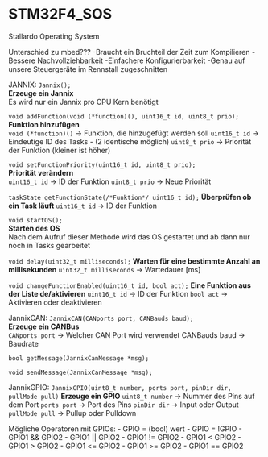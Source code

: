 # STM32F4_SOS
Stallardo Operating System

Unterschied zu mbed???
-Braucht ein Bruchteil der Zeit zum Kompilieren
-Bessere Nachvollziehbarkeit
-Einfachere Konfigurierbarkeit
-Genau auf unsere Steuergeräte im Rennstall zugeschnitten

JANNIX:
`Jannix();`  
    **Erzeuge ein Jannix**  
    Es wird nur ein Jannix pro CPU Kern benötigt  

`void addFunction(void (*function)(), uint16_t id, uint8_t prio);`  
    **Funktion hinzufügen**  
    `void (*function)()`  ->  Funktion, die hinzugefügt werden soll
    `uint16_t id`         ->  Eindeutige ID des Tasks - (2 identische möglich)
    `uint8_t prio`        ->  Priorität der Funktion (kleiner ist höher)

`void setFunctionPriority(uint16_t id, uint8_t prio);`  
    **Priorität verändern**  
    `uint16_t id`        ->   ID der Funktion
    `uint8_t prio`       ->   Neue Priorität  

`taskState getFunctionState(/*Funktion*/ uint16_t id);`
    **Überprüfen ob ein Task läuft**
    `uint16_t id`        ->   ID der Funktion

`void startOS();`  
    **Starten des OS**  
    Nach dem Aufruf dieser Methode wird das OS gestartet und ab dann nur noch in Tasks gearbeitet

`void delay(uint32_t milliseconds);`
    **Warten für eine bestimmte Anzahl an millisekunden**
    `uint32_t milliseconds` ->  Wartedauer [ms]

`void changeFunctionEnabled(uint16_t id, bool act);`
    **Eine Funktion aus der Liste de/aktivieren**
    `uint16_t id`        ->  ID der Funktion
    `bool act`           ->  Aktivieren oder deaktivieren

JannixCAN:
`JannixCAN(CANports port, CANBauds baud);`  
    **Erzeuge ein CANBus**  
    `CANports port`      ->  Welcher CAN Port wird verwendet
    CANBauds baud        ->  Baudrate

`bool getMessage(JannixCanMessage *msg);`

`void sendMessage(JannixCanMessage *msg);`

JannixGPIO:
`JannixGPIO(uint8_t number, ports port, pinDir dir, pullMode pull)`
    **Erzeuge ein GPIO**
    `uint8_t number`     ->  Nummer des Pins auf dem Port
    `ports port`         ->  Port des Pins
    `pinDir dir`         ->  Input oder Output
    `pullMode pull`      ->  Pullup oder Pulldown

Mögliche Operatoren mit GPIOs:
    - GPIO = (bool) wert
    - GPIO = !GPIO
    - GPIO1 && GPIO2
    - GPIO1 || GPIO2
    - GPIO1 != GPIO2
    - GPIO1 < GPIO2
    - GPIO1 > GPIO2
    - GPIO1 <= GPIO2
    - GPIO1 >= GPIO2
    - GPIO1 == GPIO2
